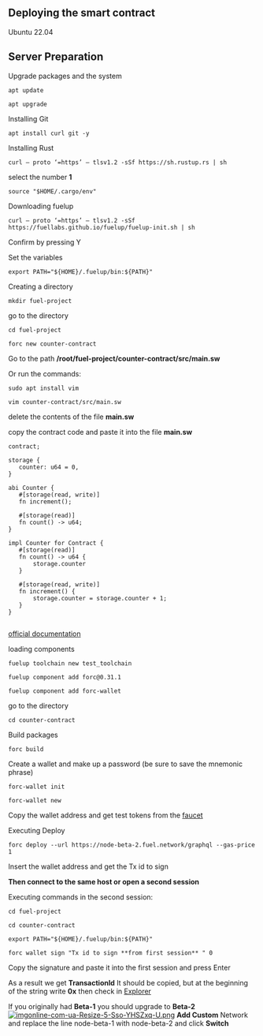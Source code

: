 ## Deploying the smart contract 

  Ubuntu 22.04
   
## Server Preparation
  
  
  Upgrade packages and the system

  
  ```
  apt update 
  ```
    
  
  ``` 
  apt upgrade
  ```
    
  
  Installing Git
  
  
  ``` 
  apt install curl git -y
  ```
  
  
  Installing Rust  
  
  
  ``` 
  curl — proto ‘=https’ — tlsv1.2 -sSf https://sh.rustup.rs | sh 
  ```
  
  select the number **1**
  
  
  ``` 
  source "$HOME/.cargo/env"
  ```
  
  
  Downloading fuelup
 
  
  ``` 
  curl — proto ‘=https’ — tlsv1.2 -sSf https://fuellabs.github.io/fuelup/fuelup-init.sh | sh
  ```
  
  Confirm by pressing Y

  
  
  Set the variables

  
  
  ``` 
  export PATH="${HOME}/.fuelup/bin:${PATH}"
  ```
  
  
  Creating a directory  
  
  
  ``` 
  mkdir fuel-project
  ```
  
  
  go to the directory
  
  
  ``` 
  cd fuel-project
  ```
    
  
  ``` 
  forc new counter-contract
  ```
  
 
 Go to the path **/root/fuel-project/counter-contract/src/main.sw**  
 
 
 Or run the commands:
 
  
  ``` 
  sudo apt install vim
  ```
  
  
  ``` 
  vim counter-contract/src/main.sw
  ```


delete the contents of the file **main.sw**
  

copy the contract code and paste it into the file **main.sw**
 
 
 ``` 
 contract;

storage {
    counter: u64 = 0,
}

abi Counter {
    #[storage(read, write)]
    fn increment();

    #[storage(read)]
    fn count() -> u64;
}

impl Counter for Contract {
    #[storage(read)]
    fn count() -> u64 {
        storage.counter
    }

    #[storage(read, write)]
    fn increment() {
        storage.counter = storage.counter + 1;
    }
}

 
 ```
[official documentation](https://fuellabs.github.io/fuel-docs/master/developer-quickstart.html)
 
 
 
 loading components
 
  
  ``` 
  fuelup toolchain new test_toolchain
  ```
  
  
  ``` 
  fuelup component add forc@0.31.1
  ```
  
  
  ``` 
  fuelup component add forc-wallet
  ```
  
  
  go to the directory
  
  
  ``` 
  cd counter-contract
  ```
  
  
  Build packages
  
  
  ``` 
  forc build
  ```
 
 
 Create a wallet and make up a password (be sure to save the mnemonic phrase)
 
  
  ``` 
  forc-wallet init
  ```
  
  
  ``` 
  forc-wallet new
  ```
  
  
  Copy the wallet address and get test tokens from the [faucet](https://faucet-beta-2.fuel.network/)
  
  
  Executing Deploy
  
  
  ``` 
  forc deploy --url https://node-beta-2.fuel.network/graphql --gas-price 1
  ```
  
  
  Insert the wallet address and get the Tx id to sign
  
  
  **Then connect to the same host or open a second session** 
  
  
  Executing commands in the second session:
  
  
  ``` 
  cd fuel-project
  ```
  
  
  ``` 
  cd counter-contract
  ```
  
  
  ``` 
  export PATH="${HOME}/.fuelup/bin:${PATH}"
  ```
  
  
  ``` 
  forc wallet sign "Tx id to sign **from first session** " 0
  ```
  
  
  Copy the signature and paste it into the first session and press Enter
  
  
 As a result we get **TransactionId** It should be copied, but at the beginning of the string write **0x** then check in [Explorer](https://fuellabs.github.io/block-explorer-v2/)


If you originally had **Beta-1** you should upgrade to **Beta-2** 
[![imgonline-com-ua-Resize-5-Sso-YHSZxq-U.png](https://i.postimg.cc/4yds9shh/imgonline-com-ua-Resize-5-Sso-YHSZxq-U.png)](https://postimg.cc/XGTRMMLV) **Add Custom** Network and replace the line node-beta-1 with node-beta-2 and click **Switch**




  
  
  
           
  
  
 
